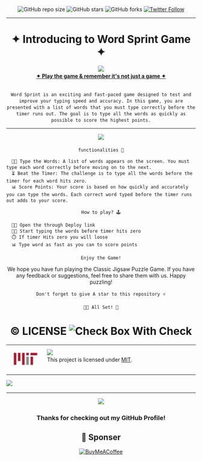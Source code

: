 <div align="center">  
                                                                                           
![GitHub repo size](https://img.shields.io/github/repo-size/codeaashu/Word-Sprint)
  ![GitHub stars](https://img.shields.io/github/stars/codeaashu/Word-Sprint?style=social) 
  ![GitHub forks](https://img.shields.io/github/forks/codeaashu/Word-Sprint?style=social)
[![Twitter Follow](https://img.shields.io/twitter/follow/warrior_aashuu?style=social)](https://twitter.com/intent/follow?screen_name=warrior_aashuu)

<hr>
  <h1 align="center">✦ Introducing to  Word Sprint Game ✦</h1>
  <img src="./LOGO.png" width="100px" />
  <br><a href="https://word-sprint.vercel.app/"><strong>✦ Play the game & remember it's not just a game ✦</strong></a><br><br>
  
  ` Word Sprint is an exciting and fast-paced game designed to test and improve your typing speed and accuracy. In this game, you are presented with a list of words that you must type correctly before the timer runs out. The goal is to type all the words as quickly as possible to score the highest points. `<hr>
  <img src="./Word Sprint Mockup.png"/>

  ` functionalities 🌟 `
</div>

```
  👨‍💻 Type the Words: A list of words appears on the screen. You must type each word correctly before moving on to the next.
  ⏳ Beat the Timer: The challenge is to type all the words before the timer for each word hits zero.
  📊 Score Points: Your score is based on how quickly and accurately you can type the words. Each correct word typed before the timer runs out adds to your score.
```
<div align="center">
  
  ` How to play? 🕹️ `
</div>

```
  👨‍💻 Open the through Deploy link
  👨‍💻 Start typing the words before timer hits zero
  ⏱️ If timer Hits zero you will loose
  📊 Type word as fast as you can to score points
```

<div align="center">

` Enjoy the Game! `

We hope you have fun playing the Classic Jigsaw Puzzle Game. If you have any feedback or suggestions, feel free to share them with us. Happy puzzling!

`Don't forget to give A star to this repository ⭐`


`👍🏻 All Set! 💌`

</div>


<h1 align="center">© LICENSE <img src="https://raw.githubusercontent.com/Tarikul-Islam-Anik/Telegram-Animated-Emojis/main/Symbols/Check%20Box%20With%20Check.webp" alt="Check Box With Check" width="25" height="25" /></h1>

<table align="center">
  <tr>
     <td>
       <p align="center"> <img src="https://github.com/malivinayak/malivinayak/blob/main/LICENSE-Logo/MIT.png?raw=true" width="80%"></img>
    </td>
    <td> 
      <img src="https://img.shields.io/badge/License-MIT-yellow.svg"/> <br> 
This project is licensed under <a href="./LICENSE">MIT</a>. <img width=2300/>
    </td>
  </tr>
</table>

<img src="https://user-images.githubusercontent.com/74038190/212284100-561aa473-3905-4a80-b561-0d28506553ee.gif" width="900">




 <hr>

<div align="center">
<a href="#"><img src="assets/githubgif.gif" width="150"></a>
	
### **Thanks for checking out my GitHub Profile!**  

 ## 💌 Sponser

  [![BuyMeACoffee](https://img.buymeacoffee.com/button-api/?text=Buymeacoffee&emoji=&slug=codingstella&button_colour=FFDD00&font_colour=000000&font_family=Comic&outline_colour=000000&coffee_colour=ffffff)](https://www.buymeacoffee.com/abhishekkumar62000)

</div>  
